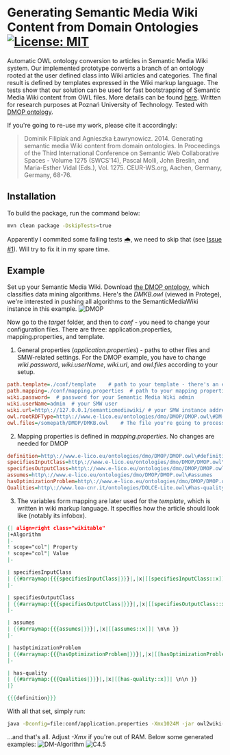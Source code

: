 Generating Semantic Media Wiki Content from Domain Ontologies [![License: MIT](https://img.shields.io/badge/License-MIT-yellow.svg)](https://opensource.org/licenses/MIT)
========

Automatic OWL ontology conversion to articles in Semantic Media Wiki system. Our implemented prototype converts a branch of an ontology rooted at the user defined class into Wiki articles and categories. The final result is defined by templates expressed in the Wiki markup language. The tests show that our solution can be used for fast bootstrapping of Semantic Media Wiki content from OWL files. More details can be found [here](http://ceur-ws.org/Vol-1275/swcs2014_submission_5.pdf). Written for research purposes at Poznań University of Technology. Tested with [DMOP ontology](http://www.dmo-foundry.org/DMOP).

If you're going to re-use my work, please cite it accordingly:
> Dominik Filipiak and Agnieszka Ławrynowicz. 2014. Generating semantic media Wiki content from domain ontologies. In Proceedings of the Third International Conference on Semantic Web Collaborative Spaces - Volume 1275 (SWCS'14), Pascal Molli, John Breslin, and Maria-Esther Vidal (Eds.), Vol. 1275. CEUR-WS.org, Aachen, Germany, Germany, 68-76.

## Installation
To build the package, run the command below:
```bash
mvn clean package -DskipTests=true
```
Apparently I commited some failing tests 🌧, we need to skip that (see [Issue #1](https://github.com/0xDFDFDF/owl2wiki/issues/1)). Will try to fix it in my spare time.

## Example
Set up your Semantic Media Wiki. Download [the DMOP ontology](http://www.dmo-foundry.org/DMOP), which classifies data mining algorithms. Here's the *DMKB.owl* (viewed in Protege), we're interested in pushing all algorithms to the SemanticMediaWiki instance in this example.
![DMOP](https://i.imgur.com/jHRsC1T.png)


Now go to the *target* folder, and then to *conf* - you need to change your configuration files. There are three: application.properties, mapping.properties, and template.
1) General properties (*application.properties*) - paths to other files and SMW-related settings. For the DMOP example, you have to change *wiki.password*, *wiki.userName*, *wiki.url*, and *owl.files* according to your setup.
```INI
path.template=./conf/template	 # path to your template - there's an example for DMOP
path.mapping=./conf/mapping.properties	# path to your mapping properties - there's an example for DMOP
wiki.password=  # password for your Semantic Media Wiki admin
wiki.userName=admin	 # your SMW user
wiki.url=http\://127.0.0.1/semanticmediawiki/ # your SMW instance address
owl.rootRDFType=http\://www.e-lico.eu/ontologies/dmo/DMOP/DMOP.owl\#DM-Algorithm # Your root RDF type - the one you're going to transfer to SMW
owl.files=/somepath/DMOP/DMKB.owl	 # The file you're going to process
```
2) Mapping properties is defined in *mapping.properties*. No changes are needed for DMOP
```INI
definition=http\://www.e-lico.eu/ontologies/dmo/DMOP/DMOP.owl\#definition
specifiesInputClass=http\://www.e-lico.eu/ontologies/dmo/DMOP/DMOP.owl\#specifiesInputClass
specifiesOutputClass=http\://www.e-lico.eu/ontologies/dmo/DMOP/DMOP.owl\#specifiesOutputClass
assumes=http\://www.e-lico.eu/ontologies/dmo/DMOP/DMOP.owl\#assumes
hasOptimizationProblem=http\://www.e-lico.eu/ontologies/dmo/DMOP/DMOP.owl\#hasOptimizationProblem
Qualities=http\://www.loa-cnr.it/ontologies/DOLCE-Lite.owl\#has-quality
```
3) The variables form mapping are later used for the *template*, which is written in wiki markup language. It specifies how the article should look like (notably its infobox).
```MediaWiki
{| align=right class="wikitable"
|+Algorithm
|-
! scope="col"| Property
! scope="col"| Value
|-

| specifiesInputClass
| {{#arraymap:{{{specifiesInputClass|}}}|,|x|[[specifiesInputClass::x]]| \n\n }}
|-

| specifiesOutputClass
| {{#arraymap:{{{specifiesOutputClass|}}}|,|x|[[specifiesOutputClass::x]]| \n\n }}
|-

| assumes
| {{#arraymap:{{{assumes|}}}|,|x|[[assumes::x]]| \n\n }}
|-

| hasOptimizationProblem
| {{#arraymap:{{{hasOptimizationProblem|}}}|,|x|[[hasOptimizationProblem::x]]| \n\n }}
|-

| has-quality
| {{#arraymap:{{{Qualities|}}}|,|x|[[has-quality::x]]| \n\n }}
|}

{{{definition}}}
```

With all that set, simply run:
```bash
java -Dconfig=file:conf/application.properties -Xmx1024M -jar owl2wiki-jar-with-dependencies.jar
```
...and that's all. Adjust *-Xmx* if you're out of RAM. Below some generated examples:
![DM-Algorithm](https://i.imgur.com/oSc9mL4.png)
![C4.5](https://i.imgur.com/IyxadVs.png)
